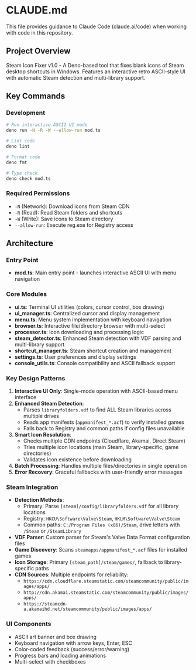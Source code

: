 # CLAUDE.md

This file provides guidance to Claude Code (claude.ai/code) when working with code in this repository.

## Project Overview

Steam Icon Fixer v1.0 - A Deno-based tool that fixes blank icons of Steam desktop shortcuts in Windows. Features an interactive retro ASCII-style UI with automatic Steam detection and multi-library support.

## Key Commands

### Development
```bash
# Run interactive ASCII UI mode
deno run -N -R -W --allow-run mod.ts

# Lint code
deno lint

# Format code
deno fmt

# Type check
deno check mod.ts
```

### Required Permissions
- `-N` (Network): Download icons from Steam CDN
- `-R` (Read): Read Steam folders and shortcuts
- `-W` (Write): Save icons to Steam directory
- `--allow-run`: Execute reg.exe for Registry access

## Architecture

### Entry Point
- **mod.ts**: Main entry point - launches interactive ASCII UI with menu navigation

### Core Modules
- **ui.ts**: Terminal UI utilities (colors, cursor control, box drawing)
- **ui_manager.ts**: Centralized cursor and display management
- **menu.ts**: Menu system implementation with keyboard navigation
- **browser.ts**: Interactive file/directory browser with multi-select
- **processor.ts**: Icon downloading and processing logic
- **steam_detector.ts**: Enhanced Steam detection with VDF parsing and multi-library support
- **shortcut_manager.ts**: Steam shortcut creation and management
- **settings.ts**: User preferences and display settings
- **console_utils.ts**: Console compatibility and ASCII fallback support

### Key Design Patterns
1. **Interactive UI Only**: Single-mode operation with ASCII-based menu interface
2. **Enhanced Steam Detection**: 
   - Parses `libraryfolders.vdf` to find ALL Steam libraries across multiple drives
   - Reads app manifests (`appmanifest_*.acf`) to verify installed games
   - Falls back to Registry and common paths if config files unavailable
3. **Smart Icon Resolution**: 
   - Checks multiple CDN endpoints (Cloudflare, Akamai, Direct Steam)
   - Tries multiple icon locations (main Steam, library-specific, game directories)
   - Validates icon existence before downloading
4. **Batch Processing**: Handles multiple files/directories in single operation
5. **Error Recovery**: Graceful fallbacks with user-friendly error messages

### Steam Integration
- **Detection Methods**:
  - Primary: Parse `[steam]/config/libraryfolders.vdf` for all library locations
  - Registry: `HKCU\Software\Valve\Steam`, `HKLM\Software\Valve\Steam`
  - Common paths: `C:/Program Files (x86)/Steam`, drive letters with `/Steam` or `/SteamLibrary`
- **VDF Parser**: Custom parser for Steam's Valve Data Format configuration files
- **Game Discovery**: Scans `steamapps/appmanifest_*.acf` files for installed games
- **Icon Storage**: Primary `[steam_path]/steam/games/`, fallback to library-specific paths
- **CDN Sources**: Multiple endpoints for reliability:
  - `https://cdn.cloudflare.steamstatic.com/steamcommunity/public/images/apps/`
  - `http://cdn.akamai.steamstatic.com/steamcommunity/public/images/apps/`
  - `https://steamcdn-a.akamaihd.net/steamcommunity/public/images/apps/`

### UI Components
- ASCII art banner and box drawing
- Keyboard navigation with arrow keys, Enter, ESC
- Color-coded feedback (success/error/warning)
- Progress bars and loading animations
- Multi-select with checkboxes